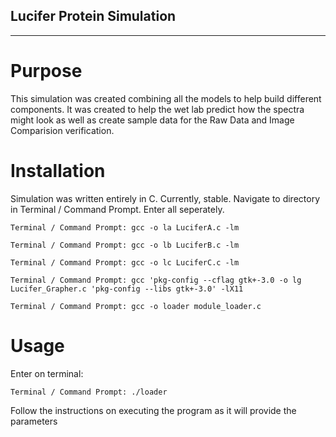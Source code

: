 
## Lucifer Protein Simulation
--------------
# Purpose
This simulation was created combining all the models to help build different components.
It was created to help the wet lab predict how the spectra might look as well as create sample data for the Raw Data and 
Image Comparision verification.

# Installation 
Simulation was written entirely in C. Currently, stable.
Navigate to directory in Terminal / Command Prompt. Enter all seperately.
```
Terminal / Command Prompt: gcc -o la LuciferA.c -lm
```
```
Terminal / Command Prompt: gcc -o lb LuciferB.c -lm
```
```
Terminal / Command Prompt: gcc -o lc LuciferC.c -lm
```
```
Terminal / Command Prompt: gcc 'pkg-config --cflag gtk+-3.0 -o lg Lucifer_Grapher.c 'pkg-config --libs gtk+-3.0' -lX11
```
```
Terminal / Command Prompt: gcc -o loader module_loader.c
```

# Usage
Enter on terminal:
```
Terminal / Command Prompt: ./loader
```
Follow the instructions on executing the program as it will provide the parameters
